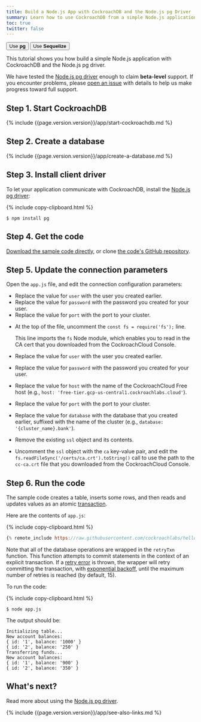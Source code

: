 ```yaml
---
title: Build a Node.js App with CockroachDB and the Node.js pg Driver
summary: Learn how to use CockroachDB from a simple Node.js application with the Node.js pg driver.
toc: true
twitter: false
---
```


<div class="filters filters-big clearfix">
    <a href="build-a-nodejs-app-with-cockroachdb.html"><button class="filter-button current">Use <strong>pg</strong></button></a>
    <a href="build-a-nodejs-app-with-cockroachdb-sequelize.html"><button class="filter-button">Use <strong>Sequelize</strong></button></a>
</div>

This tutorial shows you how build a simple Node.js application with CockroachDB and the Node.js pg driver.

We have tested the [Node.js pg driver](https://www.npmjs.com/package/pg) enough to claim **beta-level** support. If you encounter problems, please [open an issue](https://github.com/cockroachdb/cockroach/issues/new) with details to help us make progress toward full support.

## Step 1. Start CockroachDB

{% include {{page.version.version}}/app/start-cockroachdb.md %}

## Step 2. Create a database

{% include {{page.version.version}}/app/create-a-database.md %}

## Step 3. Install client driver

To let your application communicate with CockroachDB, install the [Node.js pg driver](https://www.npmjs.com/package/pg):

{% include copy-clipboard.html %}
~~~ shell
$ npm install pg
~~~

## Step 4. Get the code

<a href="https://raw.githubusercontent.com/cockroachlabs/hello-world-node-pg/main/app.js">Download the sample code directly</a>, or clone [the code's GitHub repository](https://github.com/cockroachlabs/hello-world-node-pg).

## Step 5. Update the connection parameters

Open the `app.js` file, and edit the connection configuration parameters:

<section class="filter-content" markdown="1" data-scope="local">

- Replace the value for `user` with the user you created earlier.
- Replace the value for `password` with the password you created for your user.
- Replace the value for `port` with the port to your cluster.

</section>

<section class="filter-content" markdown="1" data-scope="cockroachcloud">

- At the top of the file, uncomment the `const fs = require('fs');` line.

    This line imports the `fs` Node module, which enables you to read in the CA cert that you downloaded from the CockroachCloud Console.
- Replace the value for `user` with the user you created earlier.
- Replace the value for `password` with the password you created for your user.
- Replace the value for `host` with the name of the CockroachCloud Free host (e.g., `host: 'free-tier.gcp-us-central1.cockroachlabs.cloud'`).
- Replace the value for `port` with the port to your cluster.
- Replace the value for `database` with the database that you created earlier, suffixed with the name of the cluster (e.g., `database: '{cluster_name}.bank'`).
- Remove the existing `ssl` object and its contents.
- Uncomment the `ssl` object with the `ca` key-value pair, and edit the `fs.readFileSync('/certs/ca.crt').toString()` call to use the path to the `cc-ca.crt` file that you downloaded from the CockroachCloud Console.

</section>

## Step 6. Run the code

The sample code creates a table, inserts some rows, and then reads and updates values as an atomic [transaction](transactions.html).

Here are the contents of `app.js`:

{% include copy-clipboard.html %}
~~~ js
{% remote_include https://raw.githubusercontent.com/cockroachlabs/hello-world-node-pg/main/app.js %}
~~~

Note that all of the database operations are wrapped in the `retryTxn` function. This function attempts to commit statements in the context of an explicit transaction. If a [retry error](transaction-retry-error-reference.html) is thrown, the wrapper will retry committing the transaction, with [exponential backoff](https://en.wikipedia.org/wiki/Exponential_backoff), until the maximum number of retries is reached (by default, 15).

To run the code:

{% include copy-clipboard.html %}
~~~ shell
$ node app.js
~~~

The output should be:

~~~
Initializing table...
New account balances:
{ id: '1', balance: '1000' }
{ id: '2', balance: '250' }
Transferring funds...
New account balances:
{ id: '1', balance: '900' }
{ id: '2', balance: '350' }
~~~

## What's next?

Read more about using the [Node.js pg driver](https://www.npmjs.com/package/pg).

{% include {{page.version.version}}/app/see-also-links.md %}

